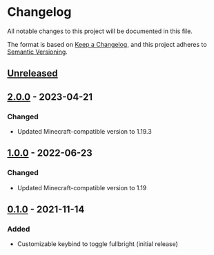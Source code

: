 # Changelog
All notable changes to this project will be documented in this file.

The format is based on [Keep a Changelog](https://keepachangelog.com/en/1.0.0/),
and this project adheres to [Semantic Versioning](https://semver.org/spec/v2.0.0.html).

## [Unreleased]

## [2.0.0] - 2023-04-21
### Changed
- Updated Minecraft-compatible version to 1.19.3

## [1.0.0] - 2022-06-23
### Changed
- Updated Minecraft-compatible version to 1.19

## [0.1.0] - 2021-11-14
### Added
- Customizable keybind to toggle fullbright (initial release)

[Unreleased]: https://github.com/jenbroek/fullbright-fabric/compare/v2.0.0...HEAD
[2.0.0]: https://github.com/jenbroek/fullbright-fabric/compare/v1.0.0...v2.0.0
[1.0.0]: https://github.com/jenbroek/fullbright-fabric/compare/v0.1.0...v1.0.0
[0.1.0]: https://github.com/jenbroek/fullbright-fabric/releases/tag/v0.1.0
